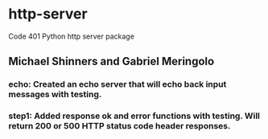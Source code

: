 # http-server
Code 401 Python http server package
## Michael Shinners and Gabriel Meringolo


### echo: Created an echo server that will echo back input messages with testing.

### step1: Added response ok and error functions with testing. Will return 200 or 500 HTTP status code header responses.
